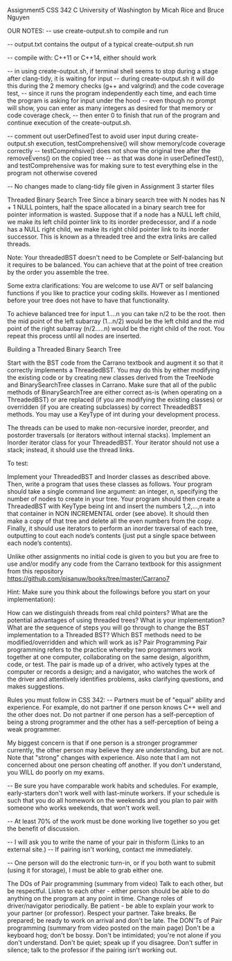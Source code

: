 Assignment5 CSS 342 C University of Washington
by Micah Rice and Bruce Nguyen


OUR NOTES:
-- use create-output.sh to compile and run

-- output.txt contains the output of a typical create-output.sh run

-- compile with: C++11 or C++14, either should work

-- in using create-output.sh, if terminal shell seems to stop during a stage after clang-tidy, it is waiting for input
-- during create-output.sh it will do this during the 2 memory checks (g++ and valgrind) and the code coverage test,
-- since it runs the program independently each time, and each time the program is asking for input under the hood
-- even though no prompt will show, you can enter as many integers as desired for that memory or code coverage check,
-- then enter 0 to finish that run of the program and continue execution of the create-output.sh.

-- comment out userDefinedTest to avoid user input during create-output.sh execution, testComprehensive() will show memory/code coverage correctly
-- testComprehsive() does not show the original tree after the removeEvens() on the copied tree
-- as that was done in userDefinedTest(), and testComprehensive was for making sure to test everything else in the program not otherwise covered 

-- No changes made to clang-tidy file given in Assignment 3 starter files



Threaded Binary Search Tree
Since a binary search tree with N nodes has N + 1 NULL pointers, half the space allocated in a binary search tree for pointer information is wasted. Suppose that if a node has a NULL left child, we make its left child pointer link to its inorder predecessor, and if a node has a NULL right child, we make its right child pointer link to its inorder successor. This is known as a threaded tree and the extra links are called threads.

Note: Your threadedBST doesn't need to be Complete or Self-balancing but it requires to be balanced. You can achieve that at the point of tree creation by the order you assemble the tree.

Some extra clarifications: You are welcome to use AVT or self balancing functions if you like to practice your coding skills. However as I mentioned before your tree does not have to have that functionality.

To achieve balanced tree for input 1....n you can take n/2 to be the root. then the mid point of the left subarray (1...n/2) would be the left child and the mid point of the right subarray (n/2.....n) would be the right child of the root. You repeat this process until all nodes are inserted.

Building a Threaded Binary Search Tree

Start with the BST code from the Carrano textbook and augment it so that it correctly implements a ThreadedBST. You may do this by either modifying the existing code or by creating new classes derived from the TreeNode and BinarySearchTree classes in Carrano. Make sure that all of the public methods of BinarySearchTree are either correct as-is (when operating on a ThreadedBST) or are replaced (if you are modifying the existing classes) or overridden (if you are creating subclasses) by correct ThreadedBST methods. You may use a KeyType of int during your development process.

The threads can be used to make non-recursive inorder, preorder, and postorder traversals (or iterators without internal stacks). Implement an Inorder iterator class for your ThreadedBST. Your iterator should not use a stack; instead, it should use the thread links.

To test:

Implement your ThreadedBST and Inorder classes as described above. Then, write a program that uses these classes as follows. Your program should take a single command line argument: an integer, n, specifying the number of nodes to create in your tree. Your program should then create a ThreadedBST with KeyType being int and insert the numbers 1,2,…,n into that container in NON INCREMENTAL order (see above). It should then make a copy of that tree and delete all the even numbers from the copy. Finally, it should use iterators to perform an inorder traversal of each tree, outputting to cout each node’s contents (just put a single space between each node’s contents).

Unlike other assignments no initial code is given to you but you are free to use and/or modify any code from the Carrano textbook for this assignment from this repository https://github.com/pisanuw/books/tree/master/Carrano7

Hint: Make sure you think about the followings before you start on your implementation):

How can we distinguish threads from real child pointers?
What are the potential advantages of using threaded trees?
What is your implementation? What are the sequence of steps you will go 
through to change the BST implementation to a Threaded BST? 
Which BST methods need to be modified/overridden and which will work as is?
Pair Programming
Pair programming refers to the practice whereby two programmers work together at one computer, collaborating on the same design, algorithm, code, or test. The pair is made up of a driver, who actively types at the computer or records a design; and a navigator, who watches the work of the driver and attentively identifies problems, asks clarifying questions, and makes suggestions.

Rules you must follow in CSS 342:
-- Partners must be of "equal" ability and experience. For example, do not partner if one person knows C++ well and the other does not. Do not partner if one person has a self-perception of being a strong programmer and the other has a self-perception of being a weak programmer.

My biggest concern is that if one person is a stronger programmer currently, the other person may believe they are understanding, but are not. Note that "strong" changes with experience. Also note that I am not concerned about one person cheating off another. If you don't understand, you WILL do poorly on my exams.

-- Be sure you have comparable work habits and schedules. For example, early-starters don't work well with last-minute workers. If your schedule is such that you do all homework on the weekends and you plan to pair with someone who works weekends, that won't work well.

-- At least 70% of the work must be done working live together so you get the benefit of discussion.

-- I will ask you to write the name of your pair in thisform (Links to an external site.)
-- If pairing isn't working, contact me immediately.

-- One person will do the electronic turn-in, or if you both want to submit (using it for storage), I must be able to grab either one.

The DOs of Pair programming (summary from video)
Talk to each other, but be respectful.
Listen to each other - either person should be able to do anything on the program at any point in time.
Change roles of driver/navigator periodically.
Be patient - be able to explain your work to your partner (or professor).
Respect your partner.
Take breaks.
Be prepared; be ready to work on arrival and don't be late.
The DON'Ts of Pair programming (summary from video posted on the main page)
Don't be a keyboard hog; don't be bossy.
Don't be intimidated; you're not alone if you don't understand.
Don't be quiet; speak up if you disagree.
Don't suffer in silence; talk to the professor if the pairing isn't working out.
